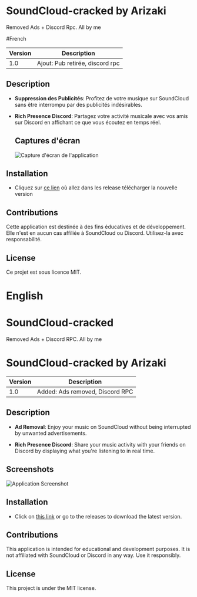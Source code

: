 # SoundCloud-cracked by Arizaki
Removed Ads + Discord Rpc. All by me

#French

| Version | Description |
|---------|-------------|
| 1.0   | Ajout: Pub retirée, discord rpc |


## Description

- **Suppression des Publicités**: Profitez de votre musique sur SoundCloud sans être interrompu par des publicités indésirables.

- **Rich Presence Discord**: Partagez votre activité musicale avec vos amis sur Discord en affichant ce que vous écoutez en temps réel.

  ## Captures d'écran

  ![Capture d'écran de l'application]([screenshot](https://cdn.discordapp.com/attachments/820414830543634442/1144279186782044241/image.png)https://cdn.discordapp.com/attachments/820414830543634442/1144279186782044241/image.png)

  
## Installation

- Cliquez sur [ce lien]() où allez dans les release télécharger la nouvelle version

  
## Contributions

Cette application est destinée à des fins éducatives et de développement. Elle n'est en aucun cas affiliée à SoundCloud ou Discord. Utilisez-la avec responsabilité.


## License

Ce projet est sous licence MIT.

# English

# SoundCloud-cracked
Removed Ads + Discord RPC. All by me

# SoundCloud-cracked by Arizaki

| Version | Description |
|---------|-------------|
| 1.0     | Added: Ads removed, Discord RPC |

## Description

- **Ad Removal**: Enjoy your music on SoundCloud without being interrupted by unwanted advertisements.

- **Rich Presence Discord**: Share your music activity with your friends on Discord by displaying what you're listening to in real time.

## Screenshots

![Application Screenshot](https://cdn.discordapp.com/attachments/820414830543634442/1144279186782044241/image.png)

## Installation

- Click on [this link]() or go to the releases to download the latest version.

## Contributions

This application is intended for educational and development purposes. It is not affiliated with SoundCloud or Discord in any way. Use it responsibly.

## License

This project is under the MIT license.
